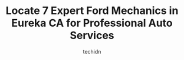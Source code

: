 ---
layout: ampstory
image: https://images.unsplash.com/photo-1551727324-355cda9f1884?ixlib=rb-4.0.3&ixid=MnwxMjA3fDB8MHxwaG90by1wYWdlfHx8fGVufDB8fHx8&auto=format&fit=crop&w=640&h=853&q=80
author: techidn
featured: false
description: If youre in need of trustworthy and skilled Ford Mechanic in Eureka CA, USA, youll be pleased to discover the 7 best Ford Mechanic in town. Their expertise and commitment to customer satis
title: Locate 7 Expert Ford Mechanics in Eureka CA for Professional Auto Services
cover:
   title: Locate 7 Expert Ford Mechanics in Eureka CA for Professional Auto Services
   subtitle: Rickpate
   background: https://images.unsplash.com/photo-1551727324-355cda9f1884?ixlib=rb-4.0.3&ixid=MnwxMjA3fDB8MHxwaG90by1wYWdlfHx8fGVufDB8fHx8&auto=format&fit=crop&w=640&h=853&q=80

pages: 
 - layout: thirds
   top: <h1>#1 Harper Motors</h1>
   bottom: "<p>Service appointment scheduled in 2 days.  Repairs done promptly and professionally.  I was treated like a valued customer.  Truck runs great and repairs completed in time</p>"
   background: https://www.knot35.com/toplist/wp-content/uploads/2023/06/best-ford-mechanic-1-in-eureka-ca-1685833610.jpeg
   backgroundblur: true
 - layout: thirds
   top: <h1>#2 Johnson Automotive & Electric</h1>
   bottom: "<p>841 W 14th St, Eureka, CA 95501, United States</p>"
   background: https://www.knot35.com/toplist/wp-content/uploads/2023/06/best-ford-mechanic-2-in-eureka-ca-1685833610.jpeg
   cta:
      link: https://www.knot35.com/toplist/locate-7-expert-ford-mechanics-in-eureka-ca-for-professional-auto-services/
      text: Locate 7 Expert Ford Mechanics in Eureka CA for Professional Auto Services
 - layout: thirds
   top: <h1>#3 Firestone Complete Auto Care</h1>
   bottom: "<p>538 H St, Eureka, CA 95501, United States</p>"
   background: https://www.knot35.com/toplist/wp-content/uploads/2023/06/best-ford-mechanic-3-in-eureka-ca-1685833611.jpeg
   cta:
      link: https://www.knot35.com/toplist/locate-7-expert-ford-mechanics-in-eureka-ca-for-professional-auto-services/
      text: Locate 7 Expert Ford Mechanics in Eureka CA for Professional Auto Services
 - layout: thirds
   top: <h1>#4 Eureka Brake & Automotive | Auto Repair Eureka, CA</h1>
   bottom: "<p>2002 2nd St, Eureka, CA 95501, United States</p>"
   background: https://images.unsplash.com/photo-1580610447943-1bfbef5efe07?ixlib=rb-4.0.3&ixid=MnwxMjA3fDB8MHxwaG90by1wYWdlfHx8fGVufDB8fHx8&auto=format&fit=crop&w=640&h=853&q=80
   cta:
      link: https://www.knot35.com/toplist/locate-7-expert-ford-mechanics-in-eureka-ca-for-professional-auto-services/
      text: Locate 7 Expert Ford Mechanics in Eureka CA for Professional Auto Services
 - layout: thirds
   top: <h1>#5 Rays Old Town Auto & Muffler</h1>
   bottom: "<p>705 3rd St, Eureka, CA 95501, United States</p>"
   background: https://images.unsplash.com/photo-1615749413727-825b59a857b5?ixlib=rb-4.0.3&ixid=MnwxMjA3fDB8MHxwaG90by1wYWdlfHx8fGVufDB8fHx8&auto=format&fit=crop&w=640&h=853&q=80
   cta:
      link: https://www.knot35.com/toplist/locate-7-expert-ford-mechanics-in-eureka-ca-for-professional-auto-services/
      text: Locate 7 Expert Ford Mechanics in Eureka CA for Professional Auto Services
 - layout: thirds
   top: <h1>#6 Old Town Auto Service | Auto Repair Eureka CA</h1>
   bottom: "<p>210 5th St, Eureka, CA 95501, United States</p>"
   background: https://images.unsplash.com/photo-1632260260864-caf7fde5ec36?ixlib=rb-4.0.3&ixid=MnwxMjA3fDB8MHxwaG90by1wYWdlfHx8fGVufDB8fHx8&auto=format&fit=crop&w=640&h=853&q=80
   cta:
      link: https://www.knot35.com/toplist/locate-7-expert-ford-mechanics-in-eureka-ca-for-professional-auto-services/
      text: Locate 7 Expert Ford Mechanics in Eureka CA for Professional Auto Services
 - layout: thirds
   top: <h1>#7 Williams Automotive Repair</h1>
   bottom: "<p>228 3rd St, Eureka, CA 95501, United States</p>"
   background: https://images.unsplash.com/photo-1613843873231-1447db182f97?ixlib=rb-4.0.3&ixid=MnwxMjA3fDB8MHxwaG90by1wYWdlfHx8fGVufDB8fHx8&auto=format&fit=crop&w=640&h=853&q=80
   cta:
      link: https://www.knot35.com/toplist/locate-7-expert-ford-mechanics-in-eureka-ca-for-professional-auto-services/
      text: Locate 7 Expert Ford Mechanics in Eureka CA for Professional Auto Services
 - layout: thirds
   middle: Continue reading...
   background: https://images.unsplash.com/photo-1552083974-186346191183?ixlib=rb-4.0.3&ixid=MnwxMjA3fDB8MHxwaG90by1wYWdlfHx8fGVufDB8fHx8&auto=format&fit=crop&w=640&h=853&q=80
   cta:
      link: https://www.knot35.com/toplist/locate-7-expert-ford-mechanics-in-eureka-ca-for-professional-auto-services/
      text: Locate 7 Expert Ford Mechanics in Eureka CA for Professional Auto Services
      
---